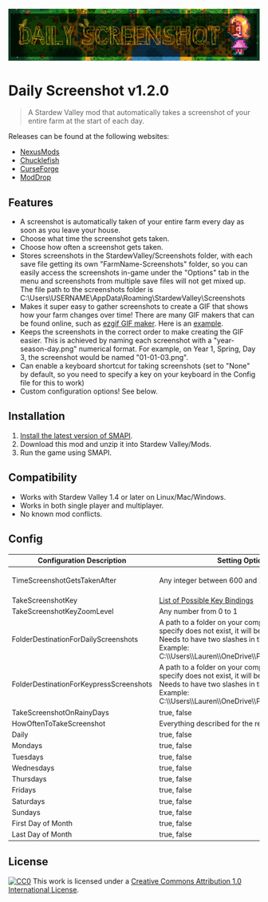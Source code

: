 ![logo](FeatureImage.png)

# Daily Screenshot v1.2.0

> A Stardew Valley mod that automatically takes a screenshot of your entire farm at the start of each day.

Releases can be found at the following websites:

- [NexusMods](https://www.nexusmods.com/stardewvalley/mods/4779)
- [Chucklefish](https://community.playstarbound.com/resources/daily-screenshot.5907/)
- [CurseForge](https://www.curseforge.com/stardewvalley/mods/daily-screenshot)
- [ModDrop](https://www.moddrop.com/stardew-valley/mods/677025-daily-screenshot)

## Features

- A screenshot is automatically taken of your entire farm every day as soon as you leave your house.
- Choose what time the screenshot gets taken.
- Choose how often a screenshot gets taken.
- Stores screenshots in the StardewValley/Screenshots folder, with each save file getting its own "FarmName-Screenshots" folder, so you can easily access the screenshots in-game under the "Options" tab in the menu and screenshots from multiple save files will not get mixed up. The file path to the screenshots folder is C:\Users\USERNAME\AppData\Roaming\StardewValley\Screenshots
- Makes it super easy to gather screenshots to create a GIF that shows how your farm changes over time! There are many GIF makers that can be found online, such as [ezgif GIF maker](https://ezgif.com/maker).  Here is an [example](example.gif).
- Keeps the screenshots in the correct order to make creating the GIF easier. This is achieved by naming each screenshot with a "year-season-day.png" numerical format. For example, on Year 1, Spring, Day 3, the screenshot would be named "01-01-03.png".
- Can enable a keyboard shortcut for taking screenshots (set to "None" by default, so you need to specify a key on your keyboard in the Config file for this to work)
- Custom configuration options! See below.

## Installation

1. [Install the latest version of SMAPI](https://smapi.io/).
1. Download this mod and unzip it into Stardew Valley/Mods.
1. Run the game using SMAPI.

## Compatibility

- Works with Stardew Valley 1.4 or later on Linux/Mac/Windows.
- Works in both single player and multiplayer.
- No known mod conflicts.

## Config

| Configuration Description                                | Setting Options | Default Setting |
| -------------------------------------------------------- | -------- | -------- |
| TimeScreenshotGetsTakenAfter     | Any integer between 600 and 2600   | 600 (screenshot gets taken anytime after 6:00 AM, upon entering your farm) |
| TakeScreenshotKey | [List of Possible Key Bindings](https://stardewvalleywiki.com/Modding:Player_Guide/Key_Bindings) | None |
| TakeScreenshotKeyZoomLevel     | Any number from 0 to 1   | 0.25 (full-map screenshot) |
| FolderDestinationForDailyScreenshots | A path to a folder on your computer (if the path you specify does not exist, it will be created) Note: Needs to have two slashes in the file path. Example: C:\\\Users\\\Lauren\\\OneDrive\\\Pictures\\\Screenshots | default (located in StardewValley\Screenshots\Your-Farm-Name-Here folder) |
| FolderDestinationForKeypressScreenshots | A path to a folder on your computer (if the path you specify does not exist, it will be created) Note: Needs to have two slashes in the file path. Example: C:\\\Users\\\Lauren\\\OneDrive\\\Pictures\\\Screenshots | default (located in StardewValley\Screenshots\Your-Farm-Name-Here folder) |
| TakeScreenshotOnRainyDays | true, false | true |
| HowOftenToTakeScreenshot | Everything described for the rest of this table | -- |
| Daily | true, false | true |
| Mondays | true, false | true |
| Tuesdays | true, false | true |
| Wednesdays | true, false | true |
| Thursdays | true, false | true |
| Fridays | true, false | true |
| Saturdays | true, false | true |
| Sundays | true, false | true |
| First Day of Month | true, false| true |
| Last Day of Month | true, false | true |

## License

[![CC0](http://mirrors.creativecommons.org/presskit/buttons/88x31/svg/cc-zero.svg)](https://creativecommons.org/publicdomain/zero/1.0/)
This work is licensed under a [Creative Commons Attribution 1.0 International License](http://creativecommons.org/licenses/by/1.0/).
